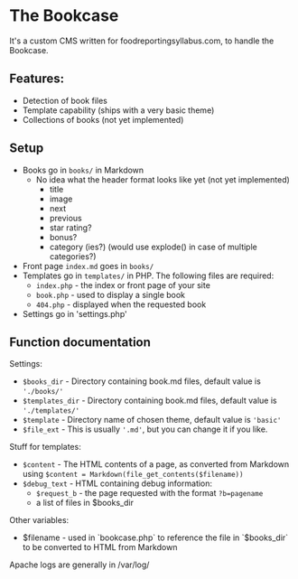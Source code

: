 # The Bookcase

It's a custom CMS written for foodreportingsyllabus.com, to handle the Bookcase.

## Features:

- Detection of book files
- Template capability (ships with a very basic theme)
- Collections of books (not yet implemented)

## Setup

- Books go in `books/` in Markdown
    - No idea what the header format looks like yet (not yet implemented)
        - title
        - image
        - next
        - previous
        - star rating?
        - bonus?
        - category (ies?) (would use explode() in case of multiple categories?)
- Front page `index.md` goes in `books/`
- Templates go in `templates/` in PHP. The following files are required:
    - `index.php` - the index or front page of your site
    - `book.php` - used to display a single book
    - `404.php` - displayed when the requested book
- Settings go in 'settings.php'



## Function documentation

Settings:

- `$books_dir` - Directory containing book.md files, default value is `'./books/'`
- `$templates_dir` - Directory containing book.md files, default value is `'./templates/'`
- `$template` - Directory name of chosen theme, default value is `'basic'`
- `$file_ext` - This is usually `'.md'`, but you can change it if you like. 

Stuff for templates:

- `$content` - The HTML contents of a page, as converted from Markdown using `$content = Markdown(file_get_contents($filename))`
- `$debug_text` - HTML containing debug information:
    - `$request_b` - the page requested with the format `?b=pagename`
    - a list of files in $books_dir

Other variables:

- $filename - used in `bookcase.php` to reference the file in `$books_dir` to be converted to HTML from Markdown

Apache logs are generally in /var/log/